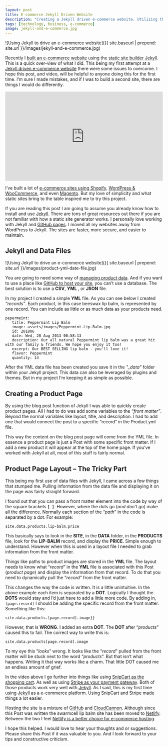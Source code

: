 ```yaml
---
layout: post
title: E-commerce Jekyll Driven Website
description: "Creating a Jekyll driven e-commerce website. Utilizing the power of a statically generated website for the platform for an e-commerce website."
tags: [technology, business, e-commerce]
image: jekyll-and-e-commerce.jpg
---
```


![Using Jekyll to drive an e-commerce website]({{  site.baseurl | prepend: site.url }}/images/jekyll-and-e-commerce.jpg)

Recently I [built an e-commerce website](https://swarmcell.com "All Natural Beeswax Lip Balm") using the [static site builder Jekyll](https://jekyllrb.com/). This is a quick over-view of what I did. This being my first attempt at a [Jekyll driven e-commerce website](https://youtu.be/gJ6C1xczFzw "my video tutorial") there were some issues to overcome. I hope this post, and video, will be helpful to anyone doing this for the first time. I’m sure I made mistakes, and if I was to build a second site, there are things I would do differently.<!--more-->

<div>
<style>.embed-container { position: relative; padding-bottom: 56.25%; height: 0; overflow: hidden; max-width: 100%; } .embed-container iframe, .embed-container object, .embed-container embed { position: absolute; top: 0; left: 0; width: 100%; height: 100%; }</style><div class='embed-container'><iframe src='https://www.youtube.com/embed//gJ6C1xczFzw' frameborder='0' allowfullscreen></iframe></div>
</div>


I’ve built a lot of [e-commerce sites using Shopify](https://www.shopify.com "Shopify"), [WordPress & WooCommerce](https://woocommerce.com "WooCommerce"), and even [Magento](https://magento.com "Magento"). But my love of simplicity and what static sites bring to the table inspired me to try this project.

If you are reading this post I am going to assume you already know how to install and use [Jekyll](https://jekyllrb.com/ "Static Site Builder"). There are tons of great resources out there if you are not familiar with how a static site generator works. I personally love working with Jekyll and [GitHub pages](https://github.com). I moved all my websites away from WordPress to Jekyll. The sites are faster, more secure, and easier to maintain.

## Jekyll and Data Files

![Using Jekyll to drive an e-commerce website]({{  site.baseurl | prepend: site.url }}/images/product-yml-date-file.jpg)

You are going to need some way of [managing product data](https://jekyllrb.com/docs/datafiles/ "Static Site Builder"). And if you want to use a place like [GitHub to host your site](https://jekyllrb.com/docs/datafiles/ "Static Site Builder"), you can’t use a database. The best solution is to use a **CSV**, **YML** , or **JSON** file.

In my project I created a simple **YML** file. As you can see below I created *“records”*. Each product, in this case beeswax lip balm, is represented by one record. You can include as little or as much data as your products need.

```
pepermeint:
   title: Peppermint Lip Balm
   image: assets/images/Peppermint-Lip-Balm.jpg
   id: 201806
   date: Wed, 28 Aug 2013 00:58:13
   description: Our all natural Peppermint lip balm was a great hit with our family & friends. We hope you enjoy it too!
   excerpt: Our BEST SELLING lip balm - you'll love it!
   flavor: Peppermint
   quantity: 14
   ```

After the YML data file has been created you save it in the *"_data"* folder within your Jekyll project. This data can also be leveraged by plugins and themes. But in my project I’m keeping it as simple as possible.

## Creating a Product Page

By using the blog post function of Jekyll I was able to quickly create product pages. All I had to do was add some variables to the *“front matter”*. Beyond the normal variables like layout, title, and description. I had to add one that would connect the post to a specific “record” in the Product.yml file.

This way the content on the blog post page will come from the YML file. In essence a product page is just a Post with some specific front matter. If I add a new product it will appear at the top of the home page. If you’ve worked with Jekyll at all, most of this stuff is fairly normal.

## Product Page Layout – The Tricky Part

This being my first use of data files with Jekyll, I came across a few things that stumped me. Pulling information from the data file and displaying it on the page was fairly straight forward.


I found out that you can pass a front matter element into the code by way of the square brackets **`[ ]`**. However, where the dots go (*and don’t go*) make all the difference. Normally each section of the “*path*” in the code is separated by a dot. For example:

```
site.data.products.lip-balm.price
```

This basically says to look in the **SITE**, in the **DATA** folder, in the **PRODUCTS** file, look for the **LIP-BALM** record, and display the **PRICE**. Simple enough to understand. However when this is used in a layout file I needed to grab information from the front matter.

Things like paths to product images are stored in the **YML** file. The layout needs to know what “*record*” in the **YML** file is associated with this Post (*product page*) and display the information from that record. To do that you need to dynamically pull the “*record*” from the front matter.

This changes the way the code is written. It is a little unintuitive. In the above example each item is separated by a **DOT**. Logically I thought the **DOTS** would stay and I’d just have to add a little more code. By adding in, `[page.record]` I should be adding the specific record from the front matter. Something like this:

```
site.data.products.[page.record].image}}
```

However, that is **WRONG**. I added an extra **DOT**. The **DOT** after “*products*” caused this to fail. The correct way to write this is:

```
site.data.products[page.record].image
```

To my eye this “*looks*” wrong. It looks like the “*record*” pulled from the front matter will be stuck next to the word “*products*”. But that isn’t what happens. Writing it that way works like a charm. That little DOT caused me an endless amount of grief.

In the video above I go further into things like using [SnipCart as the shopping cart](https://snipcart.com "Static Site Shopping Cart"). As well as using [Stripe as your payment gateway](https://stripe.com "Payment Gateway"). Both of those products work very well with [Jekyll](https://jekyllrb.com "Static Site Builder"). As I said, this is my first time using [Jekyll](https://jekyllrb.com/ "Static Site Builder") as a e-commerce platform. Using SnipCart and Stripe made things a lot easier.

Hosting the site is a mixture of [GitHub](https://github.com "My Favorite Place") and [CloudCannon](https://cloudcannon.com). Although since this Post was written the swarmcell lip balm site has been moved to [Netlify](https://www.netlify.com "Static Site hosting"). Between the two I feel [Netlify is a better choice for e-commerce hosting](https://www.netlify.com "Static Site website hosting").

I hope this helped. I would love to hear your thoughts and or suggestions. Please share this Post if it was valuable to you. And I look forward to your tips and constructive criticism.
